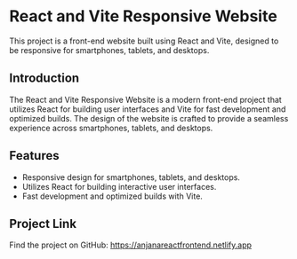 # React and Vite Responsive Website
This project is a front-end website built using React and Vite, designed to be responsive for smartphones, tablets, and desktops.

## Introduction

The React and Vite Responsive Website is a modern front-end project that utilizes React for building user interfaces and Vite for fast development and optimized builds. The design of the website is crafted to provide a seamless experience across smartphones, tablets, and desktops.

## Features

- Responsive design for smartphones, tablets, and desktops.
- Utilizes React for building interactive user interfaces.
- Fast development and optimized builds with Vite.

## Project Link

Find the project on GitHub: https://anjanareactfrontend.netlify.app